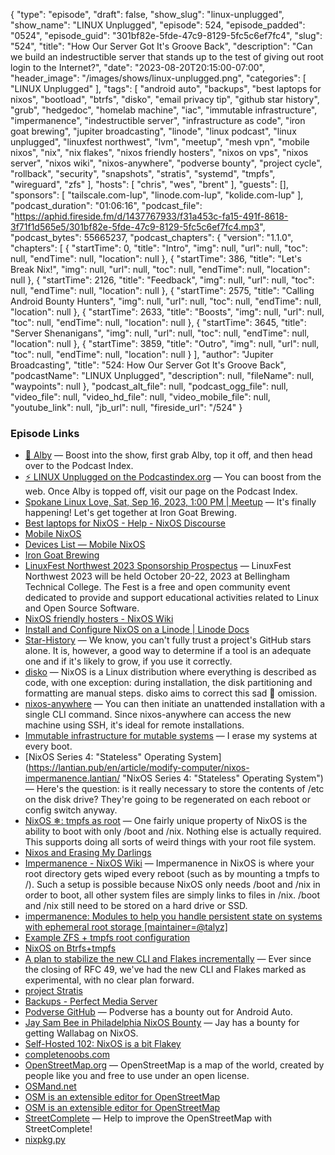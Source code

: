 {
  "type": "episode",
  "draft": false,
  "show_slug": "linux-unplugged",
  "show_name": "LINUX Unplugged",
  "episode": 524,
  "episode_padded": "0524",
  "episode_guid": "301bf82e-5fde-47c9-8129-5fc5c6ef7fc4",
  "slug": "524",
  "title": "How Our Server Got It's Groove Back",
  "description": "Can we build an indestructible server that stands up to the test of giving out root login to the Internet?",
  "date": "2023-08-20T20:15:00-07:00",
  "header_image": "/images/shows/linux-unplugged.png",
  "categories": [
    "LINUX Unplugged"
  ],
  "tags": [
    "android auto",
    "backups",
    "best laptops for nixos",
    "bootload",
    "btrfs",
    "disko",
    "email privacy tip",
    "github star history",
    "grub",
    "hedgedoc",
    "homelab machine",
    "iac",
    "immutable infrastructure",
    "impermanence",
    "indestructible server",
    "infrastructure as code",
    "iron goat brewing",
    "jupiter broadcasting",
    "linode",
    "linux podcast",
    "linux unplugged",
    "linuxfest northwest",
    "lvm",
    "meetup",
    "mesh vpn",
    "mobile nixos",
    "nix",
    "nix flakes",
    "nixos friendly hosters",
    "nixos on vps",
    "nixos server",
    "nixos wiki",
    "nixos-anywhere",
    "podverse bounty",
    "project cycle",
    "rollback",
    "security",
    "snapshots",
    "stratis",
    "systemd",
    "tmpfs",
    "wireguard",
    "zfs"
  ],
  "hosts": [
    "chris",
    "wes",
    "brent"
  ],
  "guests": [],
  "sponsors": [
    "tailscale.com-lup",
    "linode.com-lup",
    "kolide.com-lup"
  ],
  "podcast_duration": "01:06:16",
  "podcast_file": "https://aphid.fireside.fm/d/1437767933/f31a453c-fa15-491f-8618-3f71f1d565e5/301bf82e-5fde-47c9-8129-5fc5c6ef7fc4.mp3",
  "podcast_bytes": 55665237,
  "podcast_chapters": {
    "version": "1.1.0",
    "chapters": [
      {
        "startTime": 0,
        "title": "Intro",
        "img": null,
        "url": null,
        "toc": null,
        "endTime": null,
        "location": null
      },
      {
        "startTime": 386,
        "title": "Let's Break Nix!",
        "img": null,
        "url": null,
        "toc": null,
        "endTime": null,
        "location": null
      },
      {
        "startTime": 2126,
        "title": "Feedback",
        "img": null,
        "url": null,
        "toc": null,
        "endTime": null,
        "location": null
      },
      {
        "startTime": 2575,
        "title": "Calling Android Bounty Hunters",
        "img": null,
        "url": null,
        "toc": null,
        "endTime": null,
        "location": null
      },
      {
        "startTime": 2633,
        "title": "Boosts",
        "img": null,
        "url": null,
        "toc": null,
        "endTime": null,
        "location": null
      },
      {
        "startTime": 3645,
        "title": "Server Shenanigans",
        "img": null,
        "url": null,
        "toc": null,
        "endTime": null,
        "location": null
      },
      {
        "startTime": 3859,
        "title": "Outro",
        "img": null,
        "url": null,
        "toc": null,
        "endTime": null,
        "location": null
      }
    ],
    "author": "Jupiter Broadcasting",
    "title": "524: How Our Server Got It's Groove Back",
    "podcastName": "LINUX Unplugged",
    "description": null,
    "fileName": null,
    "waypoints": null
  },
  "podcast_alt_file": null,
  "podcast_ogg_file": null,
  "video_file": null,
  "video_hd_file": null,
  "video_mobile_file": null,
  "youtube_link": null,
  "jb_url": null,
  "fireside_url": "/524"
}


### Episode Links

  * [🎉 Alby](https://getalby.com/ "🎉 Alby") — Boost into the show, first grab Alby, top it off, and then head over to the Podcast Index.
  * [⚡️ LINUX Unplugged on the Podcastindex.org](https://podcastindex.org/podcast/575694 "⚡️ LINUX Unplugged on the Podcastindex.org") — You can boost from the web. Once Alby is topped off, visit our page on the Podcast Index.
  * [Spokane Linux Love, Sat, Sep 16, 2023, 1:00 PM | Meetup](https://www.meetup.com/jupiterbroadcasting/events/295568221 "Spokane Linux Love, Sat, Sep 16, 2023, 1:00 PM | Meetup") — It's finally happening! Let's get together at Iron Goat Brewing.
  * [Best laptops for NixOS - Help - NixOS Discourse](https://discourse.nixos.org/t/best-laptops-for-nixos/8545 "Best laptops for NixOS - Help - NixOS Discourse")
  * [Mobile NixOS](https://mobile.nixos.org/ "Mobile NixOS")
  * [Devices List — Mobile NixOS](https://mobile.nixos.org/devices/index.html "Devices List — Mobile NixOS")
  * [Iron Goat Brewing](https://irongoatbrewing.com/ "Iron Goat Brewing")
  * [LinuxFest Northwest 2023 Sponsorship Prospectus](https://lfnw.org/linuxfest-northwest-2023-sponsorship-prospectus.pdf "LinuxFest Northwest 2023 Sponsorship Prospectus") — LinuxFest Northwest 2023 will be held October 20-22, 2023 at Bellingham Technical College. The Fest is a free and open community event dedicated to provide and support educational activities related to Linux and Open Source Software.
  * [NixOS friendly hosters - NixOS Wiki](https://nixos.wiki/wiki/NixOS_friendly_hosters "NixOS friendly hosters - NixOS Wiki")
  * [Install and Configure NixOS on a Linode | Linode Docs](https://www.linode.com/docs/guides/install-nixos-on-linode/ "Install and Configure NixOS on a Linode | Linode Docs")
  * [Star-History](https://star-history.com/ "Star-History") — We know, you can't fully trust a project's GitHub stars alone. It is, however, a good way to determine if a tool is an adequate one and if it's likely to grow, if you use it correctly.
  * [disko](https://github.com/nix-community/disko "disko") — NixOS is a Linux distribution where everything is described as code, with one exception: during installation, the disk partitioning and formatting are manual steps. disko aims to correct this sad 🤡 omission.
  * [nixos-anywhere](https://github.com/numtide/nixos-anywhere "nixos-anywhere") — You can then initiate an unattended installation with a single CLI command. Since nixos-anywhere can access the new machine using SSH, it's ideal for remote installations.
  * [Immutable infrastructure for mutable systems](https://grahamc.com/blog/erase-your-darlings/ "Immutable infrastructure for mutable systems") — I erase my systems at every boot.
  * [NixOS Series 4: "Stateless" Operating System](https://lantian.pub/en/article/modify-computer/nixos-impermanence.lantian/ "NixOS Series 4: "Stateless" Operating System") — Here's the question: is it really necessary to store the contents of /etc on the disk drive? They're going to be regenerated on each reboot or config switch anyway.
  * [NixOS ❄: tmpfs as root](https://elis.nu/blog/2020/05/nixos-tmpfs-as-root/ "NixOS ❄: tmpfs as root") — One fairly unique property of NixOS is the ability to boot with only /boot and /nix. Nothing else is actually required. This supports doing all sorts of weird things with your root file system.
  * [Nixos and Erasing My Darlings](https://hanckmann.com/posts/nixos-and-erasing-my-darlings/ "Nixos and Erasing My Darlings")
  * [Impermanence - NixOS Wiki](https://nixos.wiki/wiki/Impermanence "Impermanence - NixOS Wiki") — Impermanence in NixOS is where your root directory gets wiped every reboot (such as by mounting a tmpfs to /). Such a setup is possible because NixOS only needs /boot and /nix in order to boot, all other system files are simply links to files in /nix. /boot and /nix still need to be stored on a hard drive or SSD.
  * [impermanence: Modules to help you handle persistent state on systems with ephemeral root storage [maintainer=@talyz]](https://github.com/nix-community/impermanence "impermanence: Modules to help you handle persistent state on systems with ephemeral root storage \[maintainer=@talyz\]")
  * [Example ZFS + tmpfs root configuration](https://gist.github.com/ChickenParmigiana/72e5ee51bc08c07ac1bbc5ea39a90bad "Example ZFS + tmpfs root configuration")
  * [NixOS on Btrfs+tmpfs](https://cnx.gdn/blog/butter/ "NixOS on Btrfs+tmpfs")
  * [A plan to stabilize the new CLI and Flakes incrementally](https://github.com/NixOS/rfcs/pull/136 "A plan to stabilize the new CLI and Flakes incrementally") — Ever since the closing of RFC 49, we've had the new CLI and Flakes marked as experimental, with no clear plan forward.
  * [project Stratis](https://stratis-storage.github.io/ "project Stratis")
  * [Backups - Perfect Media Server](https://perfectmediaserver.com/04-day-two/backups/ "Backups - Perfect Media Server")
  * [Podverse GitHub](https://github.com/podverse/ "Podverse GitHub") — Podverse has a bounty out for Android Auto.
  * [Jay Sam Bee in Philadelphia NixOS Bounty](https://paste.docs.lol/reader/ColludeLemniscus "Jay Sam Bee in Philadelphia NixOS Bounty") — Jay has a bounty for getting Wallabag on NixOS.
  * [Self-Hosted 102: NixOS is a bit Flakey](https://selfhosted.show/102 "Self-Hosted 102: NixOS is a bit Flakey")
  * [completenoobs.com](http://completenoobs.com/ "completenoobs.com")
  * [OpenStreetMap.org](http://openstreetmap.org/ "OpenStreetMap.org") — OpenStreetMap is a map of the world, created by people like you and free to use under an open license.
  * [OSMand.net](http://osmand.net/ "OSMand.net")
  * [OSM is an extensible editor for ​OpenStreetMap](http://josm.openstreetmap.de/ "OSM is an extensible editor for ​OpenStreetMap")
  * [OSM is an extensible editor for ​OpenStreetMap](http://f-droid.org/packages/net.osmtracker/ "OSM is an extensible editor for ​OpenStreetMap")
  * [Street­Complete](http://f-droid.org/en/packages/de.westnordost.streetcomplete/ "Street­Complete") — Help to improve the OpenStreetMap with StreetComplete!
  * [nixpkg.py](https://github.com/soltros/nixpkg.py "nixpkg.py")


